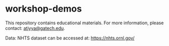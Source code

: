 # workshop-demos
This repository contains educational materials. 
For more information, please contact: atiyya@gatech.edu.


Data:
NHTS dataset can be accessed at: https://nhts.ornl.gov/
